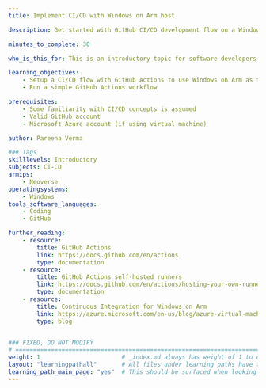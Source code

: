 ```yaml
---
title: Implement CI/CD with Windows on Arm host

description: Get started with GitHub CI/CD development flow on a Windows on Arm machine (or virtual machine).

minutes_to_complete: 30

who_is_this_for: This is an introductory topic for software developers interested in running their CI flows on Windows on Arm machines.

learning_objectives: 
    - Setup a CI/CD flow with GitHub Actions to use Windows on Arm as the self-hosted runner host
    - Run a simple GitHub Actions workflow

prerequisites:
    - Some familiarity with CI/CD concepts is assumed
    - Valid GitHub account
    - Microsoft Azure account (if using virtual machine)

author: Pareena Verma

### Tags
skilllevels: Introductory
subjects: CI-CD
armips:
    - Neoverse
operatingsystems:
    - Windows
tools_software_languages:
    - Coding
    - GitHub

further_reading:
    - resource:
        title: GitHub Actions
        link: https://docs.github.com/en/actions
        type: documentation
    - resource:
        title: GitHub Actions self-hosted runners
        link: https://docs.github.com/en/actions/hosting-your-own-runners/about-self-hosted-runners
        type: documentation
    - resource:
        title: Continuous Integration for Windows on Arm
        link: https://azure.microsoft.com/en-us/blog/azure-virtual-machines-with-ampere-altra-arm-based-processors-generally-available/
        type: blog


### FIXED, DO NOT MODIFY
# ================================================================================
weight: 1                       # _index.md always has weight of 1 to order correctly
layout: "learningpathall"       # All files under learning paths have this same wrapper
learning_path_main_page: "yes"  # This should be surfaced when looking for related content. Only set for _index.md of learning path content.
---
```

